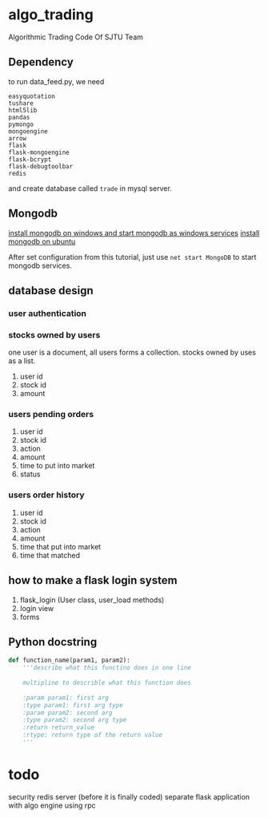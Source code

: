 # algo_trading
Algorithmic Trading Code Of SJTU Team

## Dependency
to run data_feed.py, we need

```
easyquotation
tushare
html5lib
pandas
pymongo
mongoengine
arrow
flask
flask-mongoengine
flask-bcrypt
flask-debugtoolbar
redis
```

and create database called `trade` in mysql server.

## Mongodb
[install mongodb on windows and start mongodb as windows services](https://docs.mongodb.com/manual/tutorial/install-mongodb-on-windows/)
[install mongodb on ubuntu](https://docs.mongodb.com/v3.2/tutorial/install-mongodb-on-ubuntu/)

After set configuration from this tutorial, just use `net start MongoDB` to start mongodb services.

## database design
### user authentication

### stocks owned by users
one user is a document, all users forms a collection. stocks owned by uses as a list.
1. user id
2. stock id
3. amount 

### users pending orders
1. user id
2. stock id
3. action
4. amount
5. time to put into market
6. status

### users order history
1. user id
2. stock id
3. action
4. amount
5. time that put into market
6. time that matched

## how to make a flask login system
1. flask_login (User class, user_load methods)
2. login view
3. forms

## Python docstring

```python
def function_name(param1, param2):
    '''describe what this functino does in one line
    
    multipline to describle what this function does
    
    :param param1: first arg
    :type param1: first arg type
    :param param2: second arg
    :type param2: second arg type
    :return return_value
    :rtype: return type of the return value
    '''
```

# todo
security redis server (before it is finally coded)
separate flask application with algo engine using rpc
